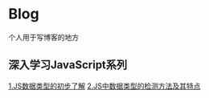# Blog

个人用于写博客的地方

## 深入学习JavaScript系列

[1.JS数据类型的初步了解](https://github.com/qza6268963/Blog/issues/2)
[2.JS中数据类型的检测方法及其特点 ](https://github.com/qza6268963/Blog/issues/3)

